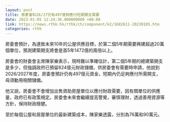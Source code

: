 ```yaml
---
layout: post
title: 房委會料26/27仍有497億夠應付短期開支需要
date: 2023-01-05 12:24:36.000000000 +08:00
link: https://news.rthk.hk/rthk/ch/component/k2/1682611-20230105.htm
categories: rthk
---
```


房委會預計，為達致未來10年的公屋供應目標，於第二個5年期需要興建超過20萬個單位，預測建築開支將會是首5年1472億的兩倍以上。

房委會的財委會主席陳家樂表示，現時難以準確估計，第二個5年期的總建築開支是多少，但強調政府已預留824億元財政儲備，供房委會有需要時申請，他說到2026/2027年度，房委會預計仍有497億元資金，短期內仍足夠應付所需開支，毋須動用相關儲備。

他又說，房委會不會增加出售資助房屋單位以應付財政需要，因有關單位的供應量，政府已有政策規定。房委會未來會繼續提高警覺，審慎理財，透過善用資源等方針，保持財政穩健。

至於每個公屋和居屋單位的最新建築成本，陳家樂透露，分別為76萬和90萬元。
